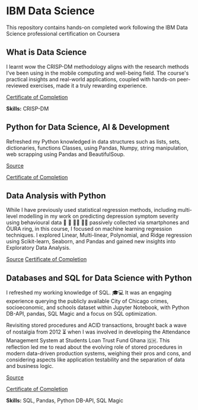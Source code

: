 # IBM Data Science
This repository contains hands-on completed work following the IBM Data Science professional certification on Coursera


## What is Data Science
I learnt wow the CRISP-DM methodology aligns with the research methods I’ve been using in the mobile computing and well-being field. The course's practical insights and real-world applications, coupled with hands-on peer-reviewed exercises, made it a truly rewarding experience.

[Certificate of Completion](https://www.coursera.org/account/accomplishments/verify/MGUNWY77TWBN)

**Skills:** CRISP-DM

## Python for Data Science, AI  & Development
Refreshed my Python knowledged in data structures such as lists, sets, dictionaries, functions Classes, using Pandas, Numpy, string manipulation, web scrapping using Pandas and BeautifulSoup.

[Source](./web_scrapping/)

[Certificate of Completion](https://www.coursera.org/account/accomplishments/verify/W9A5M2FFUEY5)

## Data Analysis with Python
While I have previously used statistical regression methods, including multi-level modelling in my work on predicting depression symptom severity using behavioural data 📲 🛌 🚶‍♂️ 🤸‍♀️ passively collected via smartphones and ŌURA ring, in this course, I focused on machine learning regression techniques. I explored Linear, Multi-linear, Polynomial, and Ridge regression using Scikit-learn, Seaborn, and Pandas and gained new insights into Exploratory Data Analysis.

[Source](./data_analysis/)
[Certificate of Completion](https://www.coursera.org/account/accomplishments/verify/IBRF87JTMPFL)


## Databases and SQL for Data Science with Python
I refreshed my working knowledge of SQL. 🎓💻 It was an engaging experience querying the publicly available City of Chicago crimes, socioeconomic, and schools dataset within Jupyter Notebook, with Python DB-API, pandas, SQL Magic and a focus on SQL optimization. 

Revisiting stored procedures and ACID transactions, brought back a wave of nostalgia from 2012 ⏳ when I was involved in developing the Attendance Management System at Students Loan Trust Fund Ghana 🇬🇭. This reflection led me to read about the evolving role of stored procedures in modern data-driven production systems, weighing their pros and cons, and considering aspects like application testability and the separation of data and business logic.

[Source](./database/)

[Certificate of Completion](https://www.coursera.org/account/accomplishments/verify/FXN2LMYKS0BH)

**Skills:** SQL, Pandas, Python DB-API, SQL Magic
